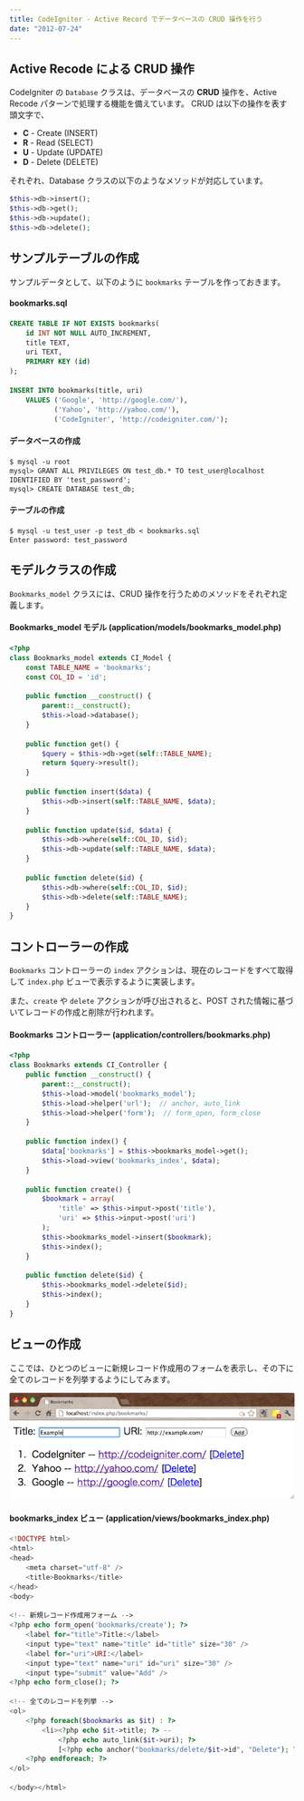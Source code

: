 ```yaml
---
title: CodeIgniter - Active Record でデータベースの CRUD 操作を行う
date: "2012-07-24"
---
```


Active Recode による CRUD 操作
----

CodeIgniter の `Database` クラスは、データベースの **CRUD** 操作を、Active Recode パターンで処理する機能を備えています。
CRUD は以下の操作を表す頭文字で、

- **C** - Create (INSERT)
- **R** - Read (SELECT)
- **U** - Update (UPDATE)
- **D** - Delete (DELETE)

それぞれ、Database クラスの以下のようなメソッドが対応しています。

~~~ php
$this->db->insert();
$this->db->get();
$this->db->update();
$this->db->delete();
~~~


サンプルテーブルの作成
----

サンプルデータとして、以下のように `bookmarks` テーブルを作っておきます。

#### bookmarks.sql

~~~ sql
CREATE TABLE IF NOT EXISTS bookmarks(
    id INT NOT NULL AUTO_INCREMENT,
    title TEXT,
    uri TEXT,
    PRIMARY KEY (id)
);

INSERT INTO bookmarks(title, uri)
    VALUES ('Google', 'http://google.com/'),
           ('Yahoo', 'http://yahoo.com/'),
           ('CodeIgniter', 'http://codeigniter.com/');
~~~

#### データベースの作成

~~~
$ mysql -u root
mysql> GRANT ALL PRIVILEGES ON test_db.* TO test_user@localhost IDENTIFIED BY 'test_password';
mysql> CREATE DATABASE test_db;
~~~

#### テーブルの作成

~~~
$ mysql -u test_user -p test_db < bookmarks.sql
Enter password: test_password
~~~


モデルクラスの作成
----

`Bookmarks_model` クラスには、CRUD 操作を行うためのメソッドをそれぞれ定義します。

#### Bookmarks_model モデル (application/models/bookmarks_model.php)

~~~ php
<?php
class Bookmarks_model extends CI_Model {
    const TABLE_NAME = 'bookmarks';
    const COL_ID = 'id';

    public function __construct() {
        parent::__construct();
        $this->load->database();
    }

    public function get() {
        $query = $this->db->get(self::TABLE_NAME);
        return $query->result();
    }

    public function insert($data) {
        $this->db->insert(self::TABLE_NAME, $data);
    }

    public function update($id, $data) {
        $this->db->where(self::COL_ID, $id);
        $this->db->update(self::TABLE_NAME, $data);
    }

    public function delete($id) {
        $this->db->where(self::COL_ID, $id);
        $this->db->delete(self::TABLE_NAME);
    }
}
~~~


コントローラーの作成
----

`Bookmarks` コントローラーの `index` アクションは、現在のレコードをすべて取得して `index.php` ビューで表示するように実装します。

また、`create` や `delete` アクションが呼び出されると、POST された情報に基づいてレコードの作成と削除が行われます。

#### Bookmarks コントローラー (application/controllers/bookmarks.php)

~~~ php
<?php
class Bookmarks extends CI_Controller {
    public function __construct() {
        parent::__construct();
        $this->load->model('bookmarks_model');
        $this->load->helper('url');  // anchor, auto_link
        $this->load->helper('form');  // form_open, form_close
    }

    public function index() {
        $data['bookmarks'] = $this->bookmarks_model->get();
        $this->load->view('bookmarks_index', $data);
    }

    public function create() {
        $bookmark = array(
            'title' => $this->input->post('title'),
            'uri' => $this->input->post('uri')
        );
        $this->bookmarks_model->insert($bookmark);
        $this->index();
    }

    public function delete($id) {
        $this->bookmarks_model->delete($id);
        $this->index();
    }
}
~~~


ビューの作成
----

ここでは、ひとつのビューに新規レコード作成用のフォームを表示し、その下に全てのレコードを列挙するようにしてみます。

![crud.png](./crud.png)

#### bookmarks_index ビュー (application/views/bookmarks_index.php)

~~~ php
<!DOCTYPE html>
<html>
<head>
    <meta charset="utf-8" />
    <title>Bookmarks</title>
</head>
<body>

<!-- 新規レコード作成用フォーム -->
<?php echo form_open('bookmarks/create'); ?>
    <label for="title">Title:</label>
    <input type="text" name="title" id="title" size="30" />
    <label for="uri">URI:</label>
    <input type="text" name="uri" id="uri" size="30" />
    <input type="submit" value="Add" />
<?php echo form_close(); ?>

<!-- 全てのレコードを列挙 -->
<ol>
    <?php foreach($bookmarks as $it) : ?>
        <li><?php echo $it->title; ?> --
            <?php echo auto_link($it->uri); ?>
            [<?php echo anchor("bookmarks/delete/$it->id", "Delete"); ?>]
    <?php endforeach; ?>
</ol>

</body></html>
~~~

